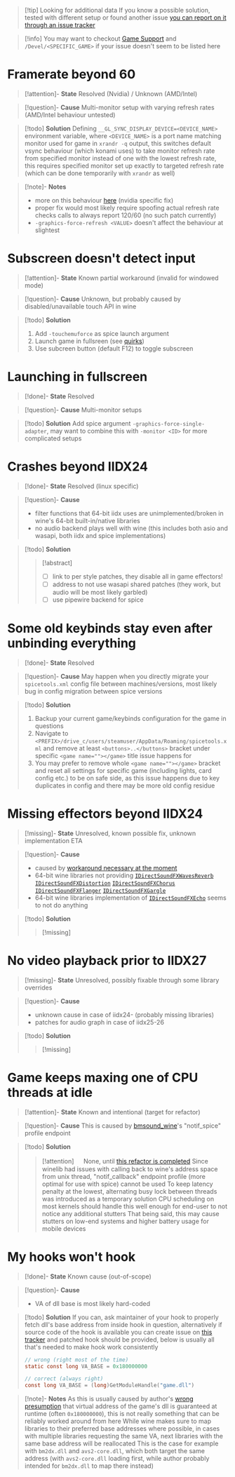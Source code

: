 >[!tip] Looking for additional data
>If you know a possible solution, tested with different setup or found another issue [you can report on it through an issue tracker](https://codeberg.org/nixac/pages/issues)

>[!info]
>You may want to checkout [Game Support](Game%20Support.md) and `/Devel/<SPECIFIC_GAME>` if your issue doesn't seem to be listed here



# Framerate beyond 60
>[!attention]- **State**
>Resolved (Nvidia) / Unknown (AMD/Intel)

>[!question]- **Cause**
>Multi-monitor setup with varying refresh rates (AMD/Intel behaviour untested)

>[!todo] **Solution**
>Defining `__GL_SYNC_DISPLAY_DEVICE=<DEVICE_NAME>` environment variable, where `<DEVICE_NAME>` is a port name matching monitor used for game in `xrandr -q` output, this switches default vsync behaviour (which konami uses) to take monitor refresh rate from specified monitor instead of one with the lowest refresh rate, this requires specified monitor set up exactly to targeted refresh rate (which can be done temporarily with `xrandr` as well)

>[!note]- **Notes**
>* more on this behaviour [here](https://download.nvidia.com/solaris/535.113.01/README/openglenvvariables.html) (nvidia specific fix)
>* proper fix would most likely require spoofing actual refresh rate checks calls to always report 120/60 (no such patch currently)
>* `-graphics-force-refresh <VALUE>` doesn't affect the behaviour at slightest


# Subscreen doesn't detect input
>[!attention]- **State**
>Known partial workaround (invalid for windowed mode)

>[!question]- **Cause**
>Unknown, but probably caused by disabled/unavailable touch API in wine

>[!todo] **Solution**
>1. Add `-touchemuforce` as spice launch argument
>2. Launch game in fullsreen (see [quirks](#Known%20quirks))
>3. Use subcreen button (default F12) to toggle subscreen


# Launching in fullscreen
>[!done]- **State**
Resolved

>[!question]- **Cause**
>Multi-monitor setups

>[!todo] **Solution**
>Add spice argument `-graphics-force-single-adapter`, may want to combine this with `-monitor <ID>` for more complicated setups

# Crashes beyond IIDX24
>[!done]- **State**
>Resolved (linux specific)

>[!question]- **Cause**
>* filter functions that 64-bit iidx uses are unimplemented/broken in wine's 64-bit built-in/native libraries
>* no audio backend plays well with wine (this includes both asio and wasapi, both iidx and spice implementations)

>[!todo] **Solution**
> >[!abstract] 
> >- [ ] link to per style patches, they disable all in game effectors!
> >- [ ] address to not use wasapi shared patches (they work, but audio will be most likely garbled)
> >- [ ] use pipewire backend for spice

# Some old keybinds stay even after unbinding everything
>[!done]- **State**
>Resolved

>[!question]- **Cause**
> May happen when you directly migrate your `spicetools.xml` config file between machines/versions, most likely bug in config migration between spice versions

>[!todo] **Solution**
>1. Backup your current game/keybinds configuration for the game in questions
>2. Navigate to `<PREFIX>/drive_c/users/steamuser/AppData/Roaming/spicetools.xml` and remove at least `<buttons>..</buttons>` bracket under specific `<game name=""></game>` title issue happens for
>3. You may prefer to remove whole `<game name=""></game>` bracket and reset all settings for specific game (including lights, card config etc.) to be on safe side, as this issue happens due to key duplicates in config and there may be more old config residue

# Missing effectors beyond IIDX24
>[!missing]- **State**
>Unresolved, known possible fix, unknown implementation ETA

>[!question]- **Cause**
>* caused by [workaround necessary at the moment](#Crashes%20beyond%20IIDX24)
>* 64-bit wine libraries not providing [`IDirectSoundFXWavesReverb`](https://learn.microsoft.com/en-us/previous-versions/windows/desktop/ee418241(v=vs.85)) [`IDirectSoundFXDistortion`](https://learn.microsoft.com/en-us/previous-versions/windows/desktop/ee418218(v=vs.85)) [`IDirectSoundFXChorus`](https://learn.microsoft.com/en-us/previous-versions/windows/desktop/ee418208(v=vs.85))  [`IDirectSoundFXFlanger`](https://learn.microsoft.com/en-us/previous-versions/windows/desktop/ee418225(v=vs.85)) [`IDirectSoundFXGargle`](https://learn.microsoft.com/en-us/previous-versions/windows/desktop/ee418228(v=vs.85))
>* 64-bit wine libraries implementation of [`IDirectSoundFXEcho`](https://learn.microsoft.com/en-us/previous-versions/windows/desktop/ee418221(v=vs.85)) seems to not do anything

>[!todo] **Solution**
>> [!missing]

# No video playback prior to IIDX27

>[!missing]- **State**
>Unresolved, possibly fixable through some library overrides

>[!question]- **Cause**
>* unknown cause in case of iidx24- (probably missing libraries)
>* patches for audio graph in case of iidx25-26

>[!todo] **Solution**
>> [!missing]


# Game keeps maxing one of CPU threads at idle
>[!attention]- **State**
>Known and intentional (target for refactor)

>[!question]- **Cause**
>This is caused by [bmsound_wine](/Tools/bmsound_wine)'s "notif_spice" profile endpoint

>[!todo] **Solution**
>> [!attention] 　
>> None, until [this refactor is completed](https://codeberg.org/nixac/bmsound_wine/issues/2)
>> Since winelib had issues with calling back to wine's address space from unix thread, "notif_callback" endpoint profile (more optimal for use with spice) cannot be used
>> To keep latency penalty at the lowest, alternating busy lock between threads was introduced as a temporary solution
>> CPU scheduling on most kernels should handle this well enough for end-user to not notice any additional stutters
>> That being said, this may cause stutters on low-end systems and higher battery usage for mobile devices



# My hooks won't hook
>[!done]- **State**
>Known cause (out-of-scope)

>[!question]- **Cause**
>* VA of dll base is most likely hard-coded

>[!todo] **Solution**
>If you can, ask maintainer of your hook to properly fetch dll's base address from inside hook in question, alternatively if source code of the hook is available you can create issue on [this tracker](https://codeberg.org/nixac/pages) and patched hook should be provided, below is usually all that's needed to make hook work consistently
>```c
>// wrong (right most of the time)
>static const long VA_BASE = 0x180000000
>
>// correct (always right)
>const long VA_BASE = (long)GetModuleHandle("game.dll")
>```

>[!note]- **Notes**
>As this is usually caused by author's [wrong presumption](https://stackoverflow.com/questions/8716375/is-dll-always-have-the-same-base-address) that virtual address of the game's dll is guaranteed at runtime (often `0x180000000`), this is not really something that can be reliably worked around from here
>While wine makes sure to map libraries to their preferred base addresses where possible, in cases with multiple libraries requesting the same VA, next libraries with the same base address will be reallocated
>This is the case for example with `bm2dx.dll` and `avs2-core.dll`, which both target the same address (with `avs2-core.dll` loading first, while author probably intended for `bm2dx.dll` to map there instead)

